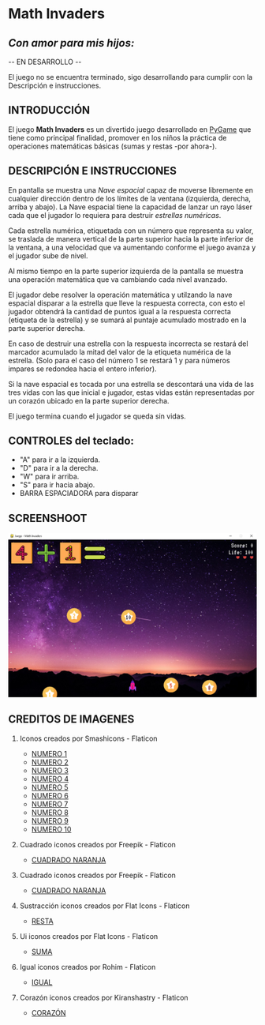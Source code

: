 # Math Invaders

## ***Con amor para mis hijos:***

-- EN DESARROLLO --

El juego no se encuentra terminado, sigo desarrollando para cumplir con la Descripción e instrucciones.

## **INTRODUCCIÓN**

El juego **Math Invaders** es un divertido juego desarrollado en [PyGame](https://www.pygame.org/) que tiene como principal finalidad, promover en los niños la práctica de operaciones matemáticas básicas (sumas y restas -por ahora-).

## **DESCRIPCIÓN E INSTRUCCIONES**

En pantalla se muestra una _Nave espacial_ capaz de moverse libremente en cualquier dirección dentro de los límites de la ventana (izquierda, derecha, arriba y abajo). La Nave espacial tiene la capacidad de lanzar un rayo láser cada que el jugador lo requiera para destruir _estrellas numéricas_.

Cada estrella numérica, etiquetada con un número que representa su valor, se traslada de manera vertical de la parte superior hacia la parte inferior de la ventana, a una velocidad que va aumentando conforme el juego avanza y el jugador sube de nivel.

Al mismo tiempo en la parte superior izquierda de la pantalla se muestra una operación matemática que va cambiando cada nivel avanzado.

El jugador debe resolver la operación matemática y utilzando la nave espacial disparar a la estrella que lleve la respuesta correcta, con esto el jugador obtendrá la cantidad de puntos igual a la respuesta correcta (etiqueta de la estrella) y se sumará al puntaje acumulado mostrado en la parte superior derecha.

En caso de destruir una estrella con la respuesta incorrecta se restará del marcador acumulado la mitad del valor de la etiqueta numérica de la estrella. (Solo para el caso del número 1 se restará 1 y para números impares se redondea hacia el entero inferior).

Si la nave espacial es tocada por una estrella se descontará una vida de las tres vidas con las que inicial e jugador, estas vidas están representadas por un corazón ubicado en la parte superior derecha.

El juego termina cuando el jugador se queda sin vidas.

## **CONTROLES del teclado:** 
   * "A" para ir a la izquierda.
   * "D" para ir a la derecha.
   * "W" para ir arriba.
   * "S" para ir hacia abajo.
   * BARRA ESPACIADORA para disparar

## **SCREENSHOOT**
![Screenshot](/images/Screenshot%202023-09-29%20123631.png)

## **CREDITOS DE IMAGENES**
1. Iconos creados por Smashicons - Flaticon
   * [NUMERO 1](https://www.flaticon.es/iconos-gratis/numero-1)
   * [NUMERO 2](https://www.flaticon.es/iconos-gratis/numero-2)
   * [NUMERO 3](https://www.flaticon.es/iconos-gratis/numero-3)
   * [NUMERO 4](https://www.flaticon.es/iconos-gratis/numero-4)
   * [NUMERO 5](https://www.flaticon.es/iconos-gratis/numero-5)
   * [NUMERO 6](https://www.flaticon.es/iconos-gratis/numero-6)
   * [NUMERO 7](https://www.flaticon.es/iconos-gratis/numero-7)
   * [NUMERO 8](https://www.flaticon.es/iconos-gratis/numero-8)
   * [NUMERO 9](https://www.flaticon.es/iconos-gratis/numero-9)
   * [NUMERO 10](https://www.flaticon.es/iconos-gratis/numero-10)
     
2. Cuadrado iconos creados por Freepik - Flaticon
   * [CUADRADO NARANJA](https://www.flaticon.es/iconos-gratis/cuadrado)
     
4. Cuadrado iconos creados por Freepik - Flaticon
   * [CUADRADO NARANJA](https://www.flaticon.es/iconos-gratis/cuadrado)
   
5. Sustracción iconos creados por Flat Icons - Flaticon
   * [RESTA](https://www.flaticon.es/iconos-gratis/sustraccion)
     
6. Ui iconos creados por Flat Icons - Flaticon
   * [SUMA](https://www.flaticon.es/iconos-gratis/ui)
     
7. Igual iconos creados por Rohim - Flaticon
   * [IGUAL](https://www.flaticon.es/iconos-gratis/igual)

8. Corazón iconos creados por Kiranshastry - Flaticon
   * [CORAZÓN](https://www.flaticon.es/iconos-gratis/corazon)